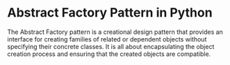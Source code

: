 # Abstract Factory Pattern in Python

The Abstract Factory pattern is a creational design pattern that provides an interface for creating families of related or dependent objects without specifying their concrete classes. It is all about encapsulating the object creation process and ensuring that the created objects are compatible.
